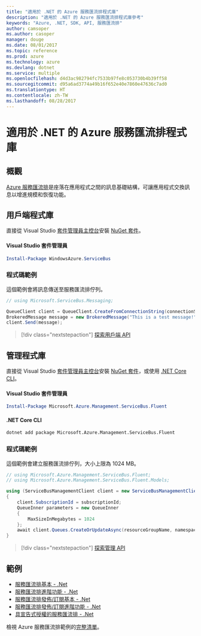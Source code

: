 ```yaml
---
title: "適用於 .NET 的 Azure 服務匯流排程式庫"
description: "適用於 .NET 的 Azure 服務匯流排程式庫參考"
keywords: "Azure, .NET, SDK, API, 服務匯流排"
author: camsoper
ms.author: casoper
manager: douge
ms.date: 08/01/2017
ms.topic: reference
ms.prod: azure
ms.technology: azure
ms.devlang: dotnet
ms.service: multiple
ms.openlocfilehash: d4d3ac982794fc7533b97fe8c053730b4b39ff58
ms.sourcegitcommit: d95a6ad3774a49b16f652e40e7860e47636c7ad0
ms.translationtype: HT
ms.contentlocale: zh-TW
ms.lasthandoff: 08/28/2017
---
```

# <a name="azure-service-bus-libraries-for-net"></a>適用於 .NET 的 Azure 服務匯流排程式庫

## <a name="overview"></a>概觀

[Azure 服務匯流排](https://docs.microsoft.com/azure/service-bus-messaging/service-bus-messaging-overview)是座落在應用程式之間的訊息基礎結構，可讓應用程式交換訊息以增進規模和恢復功能。

## <a name="client-library"></a>用戶端程式庫

直接從 Visual Studio [套件管理員主控台][PackageManager]安裝 [NuGet 套件](https://www.nuget.org/packages/WindowsAzure.ServiceBus)。

#### <a name="visual-studio-package-manager"></a>Visual Studio 套件管理員

```powershell
Install-Package WindowsAzure.ServiceBus
```

### <a name="code-example"></a>程式碼範例

這個範例會將訊息傳送至服務匯流排佇列。

```csharp
// using Microsoft.ServiceBus.Messaging;

QueueClient client = QueueClient.CreateFromConnectionString(connectionString, queueName);
BrokeredMessage message = new BrokeredMessage("This is a test message!");
client.Send(message);
```

> [!div class="nextstepaction"]
> [探索用戶端 API](/dotnet/api/overview/azure/servicebus/client)


## <a name="management-library"></a>管理程式庫

直接從 Visual Studio [套件管理員主控台][PackageManager]安裝 [NuGet 套件](https://www.nuget.org/packages/Microsoft.Azure.Management.ServiceBus.Fluent)，或使用 [.NET Core CLI][DotNetCLI]。

#### <a name="visual-studio-package-manager"></a>Visual Studio 套件管理員

```powershell
Install-Package Microsoft.Azure.Management.ServiceBus.Fluent
```

#### <a name="net-core-cli"></a>.NET Core CLI

```bash
dotnet add package Microsoft.Azure.Management.ServiceBus.Fluent
```

### <a name="code-example"></a>程式碼範例

這個範例會建立服務匯流排佇列，大小上限為 1024 MB。

```csharp
// using Microsoft.Azure.Management.ServiceBus.Fluent;
// using Microsoft.Azure.Management.ServiceBus.Fluent.Models;

using (ServiceBusManagementClient client = new ServiceBusManagementClient(credentials))
{
    client.SubscriptionId = subscriptionId;
    QueueInner parameters = new QueueInner
    {
        MaxSizeInMegabytes = 1024
    };
    await client.Queues.CreateOrUpdateAsync(resourceGroupName, namespaceName, queueName, parameters);
}
```

> [!div class="nextstepaction"]
> [探索管理 API](/dotnet/api/overview/azure/servicebus/management)

## <a name="samples"></a>範例

- [服務匯流排基本 - .Net](https://azure.microsoft.com/resources/samples/service-bus-dotnet-manage-queue-with-basic-features/)
- [服務匯流排進階功能 - .Net](https://azure.microsoft.com/resources/samples/service-bus-dotnet-manage-queue-with-advanced-features/)
- [服務匯流排發佈/訂閱基本 - .Net](https://azure.microsoft.com/resources/samples/service-bus-dotnet-manage-publish-subscribe-with-basic-features/)
- [服務匯流排發佈/訂閱進階功能 - .Net](https://azure.microsoft.com/resources/samples/service-bus-dotnet-manage-publish-subscribe-with-advanced-features/)
- [具宣告式授權的服務匯流排 - .Net](https://azure.microsoft.com/resources/samples/service-bus-dotnet-manage-with-claims-based-authorization/)

檢視 Azure 服務匯流排範例的[完整清單](https://azure.microsoft.com/resources/samples/?term=service+bus)。


[PackageManager]: https://docs.microsoft.com/nuget/tools/package-manager-console
[DotNetCLI]: https://docs.microsoft.com/dotnet/core/tools/dotnet-add-package

